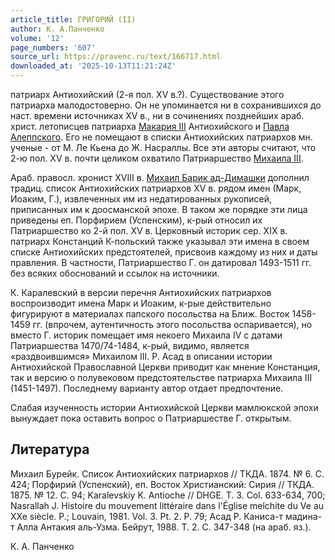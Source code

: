 ```yaml
---
article_title: ГРИГОРИЙ (II)
author: К. А.Панченко
volume: '12'
page_numbers: '607'
source_url: https://pravenc.ru/text/166717.html
downloaded_at: '2025-10-13T11:21:24Z'
---
```


патриарх Антиохийский (2-я пол. XV в.?). Существование этого патриарха малодостоверно. Он не упоминается ни в сохранившихся до наст. времени источниках XV в., ни в сочинениях позднейших араб. христ. летописцев патриарха [Макария III](<https://pravenc.ru/text/Макарий III.html>) Антиохийского и [Павла Алеппского](<https://pravenc.ru/text/Павла Алеппского.html>). Его не помещают в списки Антиохийских патриархов мн. ученые - от М. Ле Кьена до Ж. Насраллы. Все эти авторы считают, что 2-ю пол. XV в. почти целиком охватило Патриаршество [Михаила III](<https://pravenc.ru/text/Михаила III.html>).

Араб. правосл. хронист XVIII в. [Михаил Барик ад-Димашки](<https://pravenc.ru/text/Михаил Барик ад-Димашки.html>) дополнил традиц. список Антиохийских патриархов XV в. рядом имен (Марк, Иоаким, Г.), извлеченных им из недатированных рукописей, приписанных им к доосманской эпохе. В таком же порядке эти лица приведены еп. Порфирием (Успенским), к-рый относил их Патриаршество ко 2-й пол. XV в. Церковный историк сер. XIX в. патриарх Констанций К-польский также указывал эти имена в своем списке Антиохийских предстоятелей, присвоив каждому из них и даты правления. В частности, Патриаршество Г. он датировал 1493-1511 гг. без всяких обоснований и ссылок на источники.

К. Каралевский в версии перечня Антиохийских патриархов воспроизводит имена Марк и Иоаким, к-рые действительно фигурируют в материалах папского посольства на Ближ. Восток 1458-1459 гг. (впрочем, аутентичность этого посольства оспаривается), но вместо Г. историк помещает имя некоего Михаила IV с датами Патриаршества 1470/74-1484, к-рый, видимо, является «раздвоившимся» Михаилом III. Р. Асад в описании истории Антиохийской Православной Церкви приводит как мнение Констанция, так и версию о полувековом предстоятельстве патриарха Михаила III (1451-1497). Последнему варианту автор отдает предпочтение.

Слабая изученность истории Антиохийской Церкви мамлюкской эпохи вынуждает пока оставить вопрос о Патриаршестве Г. открытым.

## Литература

Михаил Бурейк. Список Антиохийских патриархов // ТКДА. 1874. № 6. С. 424; Порфирий (Успенский), еп. Восток Христианский: Сирия // ТКДА. 1875. № 12. С. 94; Karalevskiy K. Antioche // DHGE. T. 3. Col. 633-634, 700; Nasrallah J. Histoire du mouvement littéraire dans l'Église melchite du Ve au XXe siècle. P.; Louvain, 1981. Vol. 3. Pt. 2. P. 79; Асад Р. Каниса-т мадина-т Алла Антакия аль-Узма. Бейрут, 1988. Т. 2. С. 347-348 (на араб. яз.).

К. А.  Панченко
